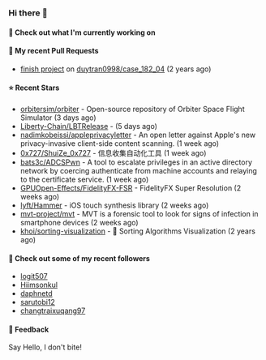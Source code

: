 ### Hi there 👋

#### 👷 Check out what I'm currently working on

#### 🔨 My recent Pull Requests

- [finish project](https://github.com/duytran0998/case_182_04/pull/1) on [duytran0998/case_182_04](https://github.com/duytran0998/case_182_04) (2 years ago)

#### ⭐ Recent Stars

- [orbitersim/orbiter](https://github.com/orbitersim/orbiter) - Open-source repository of Orbiter Space Flight Simulator (3 days ago)
- [Liberty-Chain/LBTRelease](https://github.com/Liberty-Chain/LBTRelease) -  (5 days ago)
- [nadimkobeissi/appleprivacyletter](https://github.com/nadimkobeissi/appleprivacyletter) - An open letter against Apple&#39;s new privacy-invasive client-side content scanning. (1 week ago)
- [0x727/ShuiZe_0x727](https://github.com/0x727/ShuiZe_0x727) - 信息收集自动化工具 (1 week ago)
- [bats3c/ADCSPwn](https://github.com/bats3c/ADCSPwn) - A tool to escalate privileges in an active directory network by coercing authenticate from machine accounts and relaying to the certificate service. (1 week ago)
- [GPUOpen-Effects/FidelityFX-FSR](https://github.com/GPUOpen-Effects/FidelityFX-FSR) - FidelityFX Super Resolution (2 weeks ago)
- [lyft/Hammer](https://github.com/lyft/Hammer) - iOS touch synthesis library (2 weeks ago)
- [mvt-project/mvt](https://github.com/mvt-project/mvt) - MVT is a forensic tool to look for signs of infection in smartphone devices (2 weeks ago)
- [khoi/sorting-visualization](https://github.com/khoi/sorting-visualization) - 🌈 Sorting Algorithms Visualization (2 years ago)

#### 👯 Check out some of my recent followers

- [logit507](https://github.com/logit507)
- [Hiimsonkul](https://github.com/Hiimsonkul)
- [daphnetd](https://github.com/daphnetd)
- [sarutobi12](https://github.com/sarutobi12)
- [changtraixuqang97](https://github.com/changtraixuqang97)

#### 💬 Feedback

Say Hello, I don't bite!